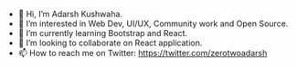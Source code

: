 - 👋 Hi, I’m Adarsh Kushwaha.
- 👀 I’m interested in Web Dev, UI/UX, Community work and Open Source.
- 🌱 I’m currently learning Bootstrap and React.
- 💞️ I’m looking to collaborate on React application.
- 📫 How to reach me on Twitter: https://twitter.com/zerotwoadarsh

<!---
zerotwoadarsh/zerotwoadarsh is a ✨ special ✨ repository because its `README.md` (this file) appears on your GitHub profile.
You can click the Preview link to take a look at your changes.
--->
